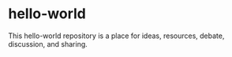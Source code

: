 # hello-world
This hello-world repository is a place for ideas, resources, debate, discussion, and sharing.

